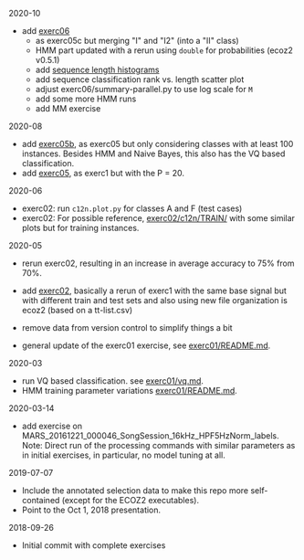 2020-10

- add [exerc06](exerc06)
  - as exerc05c but merging "I" and "I2" (into a "II" class)
  - HMM part updated with a rerun using `double` for probabilities (ecoz2 v0.5.1)
  - add [sequence length histograms](exerc06/seq-hists/)
  - add sequence classification rank vs. length scatter plot
  - adjust exerc06/summary-parallel.py to use log scale for `M`
  - add some more HMM runs
  - add MM exercise

2020-08

- add [exerc05b](exerc05b), as exerc05 but only considering classes with at least 100 instances.
  Besides HMM and Naive Bayes, this also has the VQ based classification.
- add [exerc05](exerc05), as exerc1 but with the P = 20.

2020-06

- exerc02: run `c12n.plot.py` for classes A and F (test cases)
- exerc02: For possible reference, [exerc02/c12n/TRAIN/](exerc02/c12n/TRAIN/)
  with some similar plots but for training instances.

2020-05

- rerun exerc02, resulting in an increase in average accuracy to 75% from 70%.
- add [exerc02](exerc02), basically a rerun of exerc1 with the same base
  signal but with different train and test sets and also using new
  file organization is ecoz2 (based on a tt-list.csv)

- remove data from version control to simplify things a bit

- general update of the exerc01 exercise,
  see [exerc01/README.md](exerc01/README.md).

2020-03

- run VQ based classification.
  see [exerc01/vq.md](exerc01/vq.md).
- HMM training parameter variations [exerc01/README.md](exerc01/README.md).

2020-03-14

- add exercise on MARS_20161221_000046_SongSession_16kHz_HPF5HzNorm_labels.
  Note: Direct run of the processing commands with similar parameters as
  in initial exercises, in particular, no model tuning at all.

2019-07-07

- Include the annotated selection data to make this repo more self-contained
  (except for the ECOZ2 executables).
- Point to the Oct 1, 2018 presentation.

2018-09-26

- Initial commit with complete exercises
